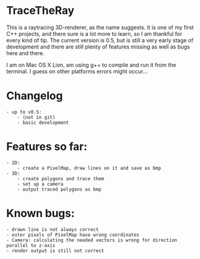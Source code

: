 TraceTheRay
===========

This is a raytracing 3D-renderer, as the name suggests. It is one of my first C++ projects, and there sure is a lot more to learn, so I am thankful for every kind of tip.
The current version is 0.5, but is still a very early stage of development and there are still plenty of features missing as well as bugs here and there.

I am on Mac OS X Lion, am using g++ to compile and run it from the terminal. I guess on other platforms errors might occur...




Changelog
=========
	- up to v0.5:
		- (not in git)
		- basic development



Features so far:
================
	- 2D:	
		- create a PixelMap, draw lines on it and save as bmp
	- 3D:	
		- create polygons and trace them
		- set up a camera
		- output traced polygons as bmp
	


Known bugs:
===========
	- drawn line is not always correct
	- outer pixels of PixelMap have wrong coordinates
	- Camera: calculating the needed vectors is wrong for direction parallel to z-axis
	- render output is still not correct
